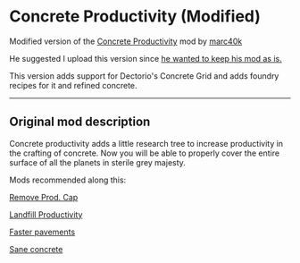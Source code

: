 # Concrete Productivity (Modified)

Modified version of the [Concrete Productivity](https://mods.factorio.com/mod/concrete-productivity) mod by [marc40k](https://mods.factorio.com/user/marc40k)

He suggested I upload this version since [he wanted to keep his mod as is.](https://mods.factorio.com/mod/concrete-productivity/discussion/6743129846891a81fe7fdf9a)

This version adds support for Dectorio's Concrete Grid and adds foundry recipes for it and refined concrete.

---

## Original mod description

Concrete productivity adds a little research tree to increase productivity in the crafting of concrete. Now you will be able to properly cover the entire surface of all the planets in sterile grey majesty.

Mods recommended along this:

[Remove Prod. Cap](https://mods.factorio.com/mod/remove-productivity-cap)

[Landfill Productivity](https://mods.factorio.com/mod/landfill-productivity)

[Faster pavements](https://mods.factorio.com/mod/FasterPavements)

[Sane concrete](https://mods.factorio.com/mod/Sane-Concrete-2)
